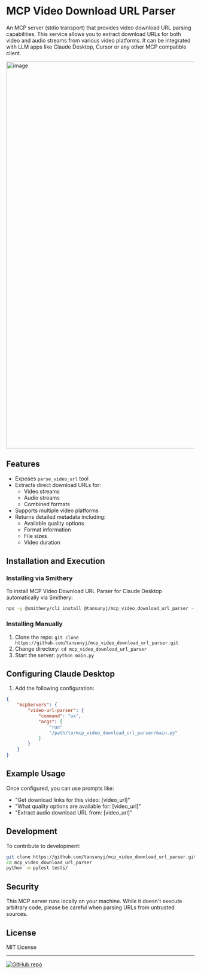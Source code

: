 # MCP Video Download URL Parser

An MCP server (stdio transport) that provides video download URL parsing capabilities. This service allows you to extract download URLs for both video and audio streams from various video platforms. It can be integrated with LLM apps like Claude Desktop, Cursor or any other MCP compatible client.

<img width="1032" alt="image" src="https://github.com/tansunyj/mcp_video_download_url_parser/raw/main/docs/preview.png" />

## Features

- Exposes `parse_video_url` tool
- Extracts direct download URLs for:
  - Video streams
  - Audio streams
  - Combined formats
- Supports multiple video platforms
- Returns detailed metadata including:
  - Available quality options
  - Format information
  - File sizes
  - Video duration

## Installation and Execution

### Installing via Smithery

To install MCP Video Download URL Parser for Claude Desktop automatically via Smithery:

```bash
npx -y @smithery/cli install @tansunyj/mcp_video_download_url_parser --client claude
```

### Installing Manually
1. Clone the repo: `git clone https://github.com/tansunyj/mcp_video_download_url_parser.git`
2. Change directory: `cd mcp_video_download_url_parser`
3. Start the server: `python main.py`

## Configuring Claude Desktop

1. Add the following configuration:

```json
{
    "mcpServers": {
        "video-url-parser": {
            "command": "ux",
            "args": [
                "run"
                "/path/to/mcp_video_download_url_parser/main.py"
            ]
        }
    }
}
```

## Example Usage

Once configured, you can use prompts like:

- "Get download links for this video: [video_url]"
- "What quality options are available for: [video_url]"
- "Extract audio download URL from: [video_url]"

## Development

To contribute to development:

```bash
git clone https://github.com/tansunyj/mcp_video_download_url_parser.git
cd mcp_video_download_url_parser
python -m pytest tests/
```

## Security

This MCP server runs locally on your machine. While it doesn't execute arbitrary code, please be careful when parsing URLs from untrusted sources.

## License

MIT License

---

[![GitHub repo](https://img.shields.io/badge/github-mcp__video__download__url__parser-blue?logo=github)](https://github.com/tansunyj/mcp_video_download_url_parser)
